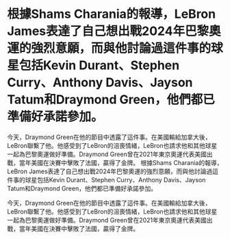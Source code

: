 # 根據Shams Charania的報導，LeBron James表達了自己想出戰2024年巴黎奧運的強烈意願，而與他討論過這件事的球星包括Kevin Durant、Stephen Curry、Anthony Davis、Jayson Tatum和Draymond Green，他們都已準備好承諾參加。

今天，Draymond Green在他的節目中透露了這件事。在美國輸給加拿大後，LeBron聯繫了他。他感受到了LeBron的沮喪情緒，LeBron也請求他和其他球星一起為巴黎奧運做好準備。Draymond Green曾在2021年東京奧運代表美國出戰，當年美國在決賽中擊敗了法國，贏得了金牌。 
 根據Shams Charania的報導，LeBron James表達了自己想出戰2024年巴黎奧運的強烈意願，而與他討論過這件事的球星包括Kevin Durant、Stephen Curry、Anthony Davis、Jayson Tatum和Draymond Green，他們都已準備好承諾參加。

今天，Draymond Green在他的節目中透露了這件事。在美國輸給加拿大後，LeBron聯繫了他。他感受到了LeBron的沮喪情緒，LeBron也請求他和其他球星一起為巴黎奧運做好準備。Draymond Green曾在2021年東京奧運代表美國出戰，當年美國在決賽中擊敗了法國，贏得了金牌。